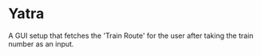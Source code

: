 # Yatra
A GUI setup that fetches the 'Train Route' for the user after taking the train number as an input.
